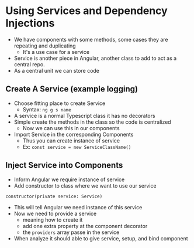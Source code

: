 # Using Services and Dependency Injections

* We have components with some methods, some cases they are repeating and duplicating
  * It's a use case for a service
* Service is another piece in Angular, another class to add to act as a central repo.
* As a central unit we can store code

## Create A Service (example logging)
* Choose fitting place to create Service
  * Syntax: `ng g s name`
* A service is a normal Typescript class it has no decorators
* Simple create the methods in the class so the code is centralized
  * Now we can use this in our components
* Import Service in the corresponding Components
  * Thus you can create instance of service
  * Ex: `const service = new ServiceClassName()`

## Inject Service into Components
* Inform Angular we require instance of service
* Add constructor to class where we want to use our service
```
constructor(private service: Service)
```
* This will tell Angular we need instance of this service
* Now we need to provide a service
  * meaning how to create it
  * add one extra property at the component decorator
  * the `providers` array passe in the service
* When analyze it should able to give service, setup, and bind component
